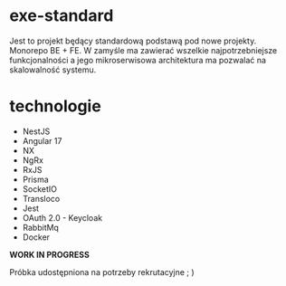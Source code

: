 # exe-standard

Jest to projekt będący standardową podstawą pod nowe projekty. Monorepo BE + FE. 
W zamyśle ma zawierać wszelkie najpotrzebniejsze funkcjonalności a jego mikroserwisowa architektura ma pozwalać na skalowalność systemu. 


# technologie
 - NestJS
 - Angular 17
 - NX
 - NgRx
 - RxJS
 - Prisma
 - SocketIO
 - Transloco
 - Jest
 - OAuth 2.0 - Keycloak
 - RabbitMq
 - Docker




**WORK IN PROGRESS**

Próbka udostępniona na potrzeby rekrutacyjne ; )
 
